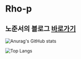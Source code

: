 # Rho-p
## 노준서의 블로그 [바로가기](https://rho.github.io/blog/home.html)
![Anurag's GitHub stats](https://github-readme-stats.vercel.app/api?username=Rho-p&show_icons=true&theme=radical)

![Top Langs](https://github-readme-stats.vercel.app/api/top-langs/?username=Rho-p&layout=compact)
